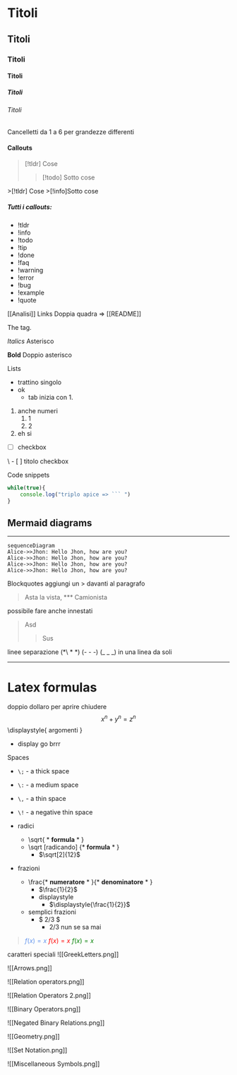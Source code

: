 # Titoli
## Titoli
### Titoli
#### Titoli
##### Titoli
###### Titoli
Cancelletti da 1 a 6 per grandezze differenti

#### Callouts

>[!tldr] Cose
>>[!todo] Sotto cose

\>\[!tldr\] Cose
\>\[!info\]Sotto cose

##### Tutti i callouts:
- !tldr
- !info
- !todo
- !tip
- !done
- !faq
- !warning
- !error
- !bug
- !example
- !quote

\[\[Analisi]]
Links
Doppia quadra  => [[README]]

The tag.

*Italics*
Asterisco

**Bold**
Doppio asterisco

Lists
- trattino singolo
- ok
	- tab
inizia con 1.
1. anche numeri
	1. 1
	2. 2
2. eh si

- [ ] checkbox

\ - [ ] titolo checkbox

Code snippets
``` js
while(true){
	console.log("triplo apice => ``` ")
}
```
## Mermaid diagrams
---
```mermaid
sequenceDiagram
Alice->>Jhon: Hello Jhon, how are you?
Alice->>Jhon: Hello Jhon, how are you?
Alice->>Jhon: Hello Jhon, how are you?
Alice->>Jhon: Hello Jhon, how are you?
```


Blockquotes
aggiungi un > davanti al paragrafo

> Asta la vista, *** Camionista

possibile fare anche innestati
>Asd
>>Sus

linee separazione (\*\ * \*) (- - -) (\_ \_ \_)
in una linea da soli 


- - -
# Latex formulas
doppio dollaro per aprire chiudere
$$x^n + y^n = z^n$$
\\displaystyle{ argomenti } 
- display go brrr

Spaces
- `\;` - a thick space
- `\:` - a medium space
- `\,` - a thin space
- `\!` - a negative thin space

- radici
	- \\sqrt{ * **formula** * }
	- \sqrt \[radicando] {* **formula** * }
		- $\sqrt[2]{12}$
- frazioni
	- \\frac{* **numeratore** * }{* **denominatore** * }
		- $\frac{1}{2}$
		- displaystyle
			-  $\displaystyle{\frac{1}{2}}$
	- semplici frazioni
		- $ 2/3 $ 
			- $2/3$ 
nun se sa mai
><font color="CornflowerBlue">$f(x) = x$ </font>
><font color="red">$f(x) = x$ </font>
><font color="green">$f(x)= x$</font>

caratteri speciali
![[GreekLetters.png]]

![[Arrows.png]]

![[Relation operators.png]]

![[Relation Operators 2.png]]

![[Binary Operators.png]]

![[Negated Binary Relations.png]]

![[Geometry.png]]

![[Set Notation.png]]

![[Miscellaneous Symbols.png]]